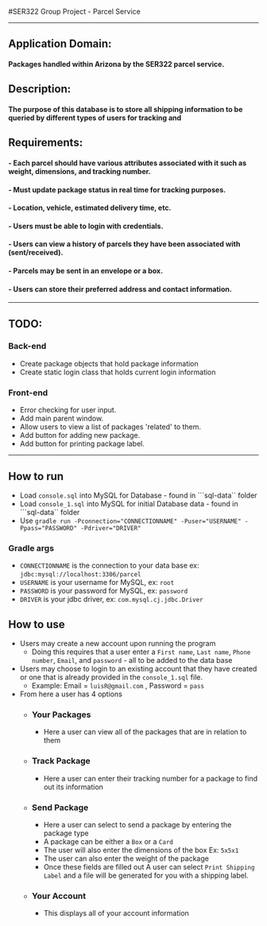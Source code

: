 #SER322 Group Project - Parcel Service

---

## Application Domain: 

#### Packages handled within Arizona by the SER322 parcel service.

## Description:
#### The purpose of this database is to store all shipping information to be queried by different types of users for tracking and

## Requirements:
#### - Each parcel should have various attributes associated with it such as weight, dimensions, and tracking number.
#### - Must update package status in real time for tracking purposes.
#### - Location, vehicle, estimated delivery time, etc.
#### - Users must be able to login with credentials.
#### - Users can view a history of parcels they have been associated with (sent/received).
#### - Parcels may be sent in an envelope or a box.
#### - Users can store their preferred address and contact information.

---
## TODO:

### Back-end


- Create package objects that hold package information
- Create static login class that holds current login information



### Front-end

- Error checking for user input.
- Add main parent window.
- Allow users to view a list of packages 'related' to them.
- Add button for adding new package.
- Add button for printing package label.

---
## How to run
* Load ```console.sql``` into MySQL for Database - found in ```sql-data`` folder
* Load ``console_1.sql`` into MySQL for initial Database data - found in ```sql-data`` folder
* Use ```gradle run -Pconnection="CONNECTIONNAME" -Puser="USERNAME" -Ppass="PASSWORD" -Pdriver="DRIVER"```

### Gradle args
* ```CONNECTIONNAME``` is the connection to your data base ex: ``jdbc:mysql://localhost:3306/parcel``
* ```USERNAME``` is your username for MySQL, ex: ```root```
* ```PASSWORD``` is your password for MySQL, ex: ```password```
* ```DRIVER``` is your jdbc driver, ex: ```com.mysql.cj.jdbc.Driver```

## How to use
* Users may create a new account upon running the program
  * Doing this requires that a user enter a ``First name``, ``Last name``, ``Phone number``, ``Email``, and ``password`` - all to be added to the data base    
* Users may choose to login to an existing account that they have created or one that is already provided in the ``console_1.sql`` file.
  * Example: Email = ```luisR@gmail.com``` , Password = ```pass``` 
* From here a user has 4 options
  * ### Your Packages
    * Here a user can view all of the packages that are in relation to them
  * ### Track Package
    * Here a user can enter their tracking number for a package to find out its information
  * ### Send Package
    * Here a user can select to send a package by entering the package type
    * A package can be either a ``Box`` or a ``Card``
    * The user will also enter the dimensions of the box Ex: ``5x5x1``
    * The user can also enter the weight of the package
    * Once these fields are filled out A user can select ```Print Shipping Label``` and a file will be generated for you with a shipping label.
  * ### Your Account
    * This displays all of your account information

